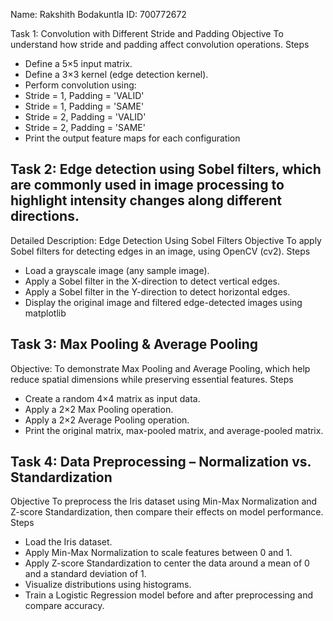 Name: Rakshith Bodakuntla
ID: 700772672



Task 1: Convolution with Different Stride and Padding
Objective
To understand how stride and padding affect convolution operations.
Steps
- Define a 5×5 input matrix.
- Define a 3×3 kernel (edge detection kernel).
- Perform convolution using:
- Stride = 1, Padding = 'VALID'
- Stride = 1, Padding = 'SAME'
- Stride = 2, Padding = 'VALID'
- Stride = 2, Padding = 'SAME'
- Print the output feature maps for each configuration


## Task 2: Edge detection using Sobel filters, which are commonly used in image processing to highlight intensity changes along different directions.
Detailed Description: Edge Detection Using Sobel Filters
Objective
To apply Sobel filters for detecting edges in an image, using OpenCV (cv2).
Steps
- Load a grayscale image (any sample image).
- Apply a Sobel filter in the X-direction to detect vertical edges.
- Apply a Sobel filter in the Y-direction to detect horizontal edges.
- Display the original image and filtered edge-detected images using matplotlib



## Task 3: Max Pooling & Average Pooling
Objective:
To demonstrate Max Pooling and Average Pooling, which help reduce spatial dimensions while preserving essential features.
Steps
- Create a random 4×4 matrix as input data.
- Apply a 2×2 Max Pooling operation.
- Apply a 2×2 Average Pooling operation.
- Print the original matrix, max-pooled matrix, and average-pooled matrix.


## Task 4: Data Preprocessing – Normalization vs. Standardization
Objective
To preprocess the Iris dataset using Min-Max Normalization and Z-score Standardization, then compare their effects on model performance.
Steps
- Load the Iris dataset.
- Apply Min-Max Normalization to scale features between 0 and 1.
- Apply Z-score Standardization to center the data around a mean of 0 and a standard deviation of 1.
- Visualize distributions using histograms.
- Train a Logistic Regression model before and after preprocessing and compare accuracy.
